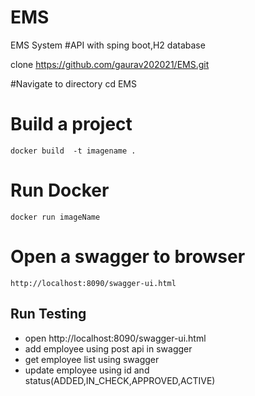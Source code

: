 # EMS
EMS System
#API with sping boot,H2 database

 clone  https://github.com/gaurav202021/EMS.git

#Navigate to directory
 cd EMS

# Build a project
	docker build  -t imagename .

# Run Docker
	docker run imageName
# Open a swagger to browser
	http://localhost:8090/swagger-ui.html

## Run Testing
- open http://localhost:8090/swagger-ui.html
-  add employee using post api in swagger
- get employee list using swagger
-  update employee using id and status(ADDED,IN_CHECK,APPROVED,ACTIVE)



